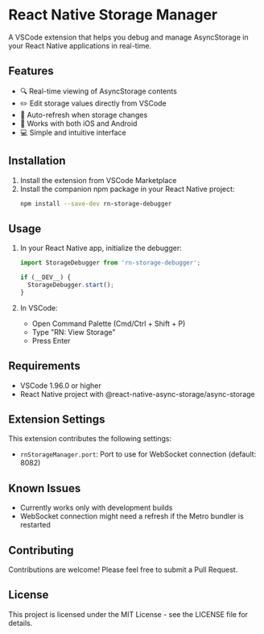 # React Native Storage Manager

A VSCode extension that helps you debug and manage AsyncStorage in your React Native applications in real-time.

## Features

- 🔍 Real-time viewing of AsyncStorage contents
- ✏️ Edit storage values directly from VSCode
- 🔄 Auto-refresh when storage changes
- 🚀 Works with both iOS and Android
- 💻 Simple and intuitive interface

## Installation

1. Install the extension from VSCode Marketplace
2. Install the companion npm package in your React Native project:
   ```bash
   npm install --save-dev rn-storage-debugger
   ```

## Usage

1. In your React Native app, initialize the debugger:
   ```javascript
   import StorageDebugger from 'rn-storage-debugger';

   if (__DEV__) {
     StorageDebugger.start();
   }
   ```

2. In VSCode:
   - Open Command Palette (Cmd/Ctrl + Shift + P)
   - Type "RN: View Storage"
   - Press Enter

## Requirements

- VSCode 1.96.0 or higher
- React Native project with @react-native-async-storage/async-storage

## Extension Settings

This extension contributes the following settings:

* `rnStorageManager.port`: Port to use for WebSocket connection (default: 8082)

## Known Issues

- Currently works only with development builds
- WebSocket connection might need a refresh if the Metro bundler is restarted

## Contributing

Contributions are welcome! Please feel free to submit a Pull Request.

## License

This project is licensed under the MIT License - see the LICENSE file for details.